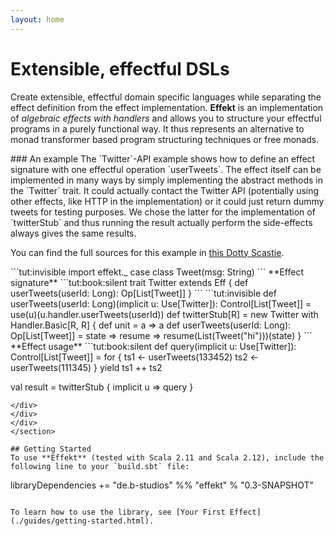 ```yaml
---
layout: home
---
```


# Extensible, effectful DSLs
Create extensible, effectful domain specific
languages while separating the effect definition from the effect
implementation.
**Effekt** is an implementation of *algebraic effects
with handlers* and allows you to structure your effectful programs in a
purely functional way. It thus represents an alternative to
monad transformer based program structuring techniques or free monads.

<section class="home-box" markdown="1">
<div class="container" markdown="1">
<div class="row" markdown="1">
<div class="col-md-5" markdown="1">
### An example
The `Twitter`-API example shows how to define an effect signature with
one effectful operation `userTweets`. The effect itself can be
implemented in many ways by simply implementing the abstract methods
in the `Twitter` trait. It could actually contact the Twitter API
(potentially using other effects, like HTTP in the implementation) or
it could just return dummy tweets for testing purposes. We chose the
latter for the implementation of `twitterStub` and thus running the
result actually perform the side-effects always gives the same results.

You can find the full sources for this example in [this Dotty Scastie](https://scastie.scala-lang.org/JplohyA1RWeE7ykU08BqwQ).
</div>
<div class="col-md-7" markdown="1">
```tut:invisible
import effekt._
case class Tweet(msg: String)
```
**Effect signature**
```tut:book:silent
trait Twitter extends Eff {
  def userTweets(userId: Long): Op[List[Tweet]]
}
```
```tut:invisible
def userTweets(userId: Long)(implicit u: Use[Twitter]): Control[List[Tweet]] =
  use(u)(u.handler.userTweets(userId))
def twitterStub[R] = new Twitter with Handler.Basic[R, R] {
  def unit = a => a
  def userTweets(userId: Long): Op[List[Tweet]] = state => resume =>
    resume(List(Tweet("hi")))(state)
}
```
**Effect usage**
```tut:book:silent
def query(implicit u: Use[Twitter]): Control[List[Tweet]] =
  for {
    ts1 <- userTweets(133452)
    ts2 <- userTweets(111345)
  } yield ts1 ++ ts2

val result = twitterStub { implicit u => query }
```
</div>
</div>
</div>
</section>

## Getting Started
To use **Effekt** (tested with Scala 2.11 and Scala 2.12), include the
following line to your `build.sbt` file:

```
libraryDependencies += "de.b-studios" %% "effekt" % "0.3-SNAPSHOT"
```

To learn how to use the library, see [Your First Effect](./guides/getting-started.html).
